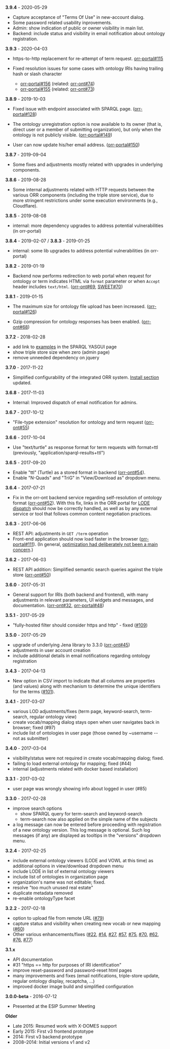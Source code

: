 **3.9.4** - 2020-05-29

- Capture acceptance of "Terms Of Use" in new-account dialog.
- Some password related usability inprovements.
- Admin: show indication of public or owner visibility in main list.
- Backend: include status and visibility in email notification about ontology registration.

**3.9.3** - 2020-04-03

- https-to-http replacement for re-attempt of term request.
  [orr-portal#115](https://github.com/mmisw/orr-portal/issues/115)
  
- Fixed resolution issues for some cases with ontology IRIs having trailing hash or slash character
    - [orr-portal#156](https://github.com/mmisw/orr-portal/issues/156)
      (related: [orr-ont#74](https://github.com/mmisw/orr-ont/issues/74))
    - [orr-portal#155](https://github.com/mmisw/orr-portal/issues/155)
      (related: [orr-ont#73](https://github.com/mmisw/orr-ont/issues/73))
  
**3.8.9** - 2019-10-03

- Fixed issue with endpoint associated with SPARQL page.
  ([orr-portal#128](https://github.com/mmisw/orr-portal/issues/128#issuecomment-538172422))
  
- The ontology unregistration option is now available to its owner 
  (that is, direct user or a member of submitting organization),
  but only when the ontology is not publicly visible.
  ([orr-portal#149](https://github.com/mmisw/orr-portal/issues/149))

- User can now update his/her email address.
  ([orr-portal#150](https://github.com/mmisw/orr-portal/issues/150))

**3.8.7** - 2019-09-04

- Some fixes and adjustments mostly related with upgrades in underlying components.

**3.8.6** - 2019-08-28

- Some internal adjustments related with HTTP requests between the various ORR
  components (including the triple store service), due to more stringent restrictions
  under some execution environments (e.g., Cloudflare).

**3.8.5** - 2019-08-08

- internal: more dependency upgrades to address potential vulnerabilities (in orr-portal)

**3.8.4** - 2019-02-07 / **3.8.3** - 2019-01-25

- internal: some lib upgrades to address potential vulnerabilities (in orr-portal)

**3.8.2** - 2019-01-19

- Backend now performs redirection to web portal when request for
  ontology or term indicates HTML via `format` parameter or when
  `Accept` header includes `text/html`.
  ([orr-ont#69](https://github.com/mmisw/orr-ont/issues/69),
   [SWEET#70](https://github.com/ESIPFed/sweet/issues/70#issuecomment-455714613))

**3.8.1** - 2019-01-15

- The maximum size for ontology file upload has been increased.
  ([orr-portal#126](https://github.com/mmisw/orr-portal/issues/126))

- Gzip compression for ontology responses has been enabled.
  ([orr-ont#68](https://github.com/mmisw/orr-ont/issues/68))

**3.7.2** - 2018-02-28

- add link to [examples](https://mmisw.org/orrdoc/query/#some-sparql-examples)
  in the SPARQL YASGUI page
- show triple store size when zero (admin page)
- remove unneeded dependency on jquery

**3.7.0** - 2017-11-22

- Simplified configurability of the integrated ORR system.
  [Install section](/install) updated.

**3.6.8** - 2017-11-03

- Internal: Improved dispatch of email notification for admins.

**3.6.7** - 2017-10-12

- "File-type extension" resolution for ontology and term request
  ([orr-ont#55](https://github.com/mmisw/orr-ont/issues/55))

**3.6.6** - 2017-10-04

- Use "text/turtle" as response format for term requests with format=ttl
  (previously, "application/sparql-results+ttl")

**3.6.5** - 2017-09-20

- Enable "ttl" (Turtle) as a stored format in backend ([orr-ont#54](https://github.com/mmisw/orr-ont/issues/54)).
- Enable "N-Quads" and "TriG" in "View/Download as" dropdown menu.

**3.6.4** - 2017-07-21

- Fix in the orr-ont backend service regarding self-resolution of ontology format
  ([orr-ont#52](https://github.com/mmisw/orr-ont/issues/52)).
  With this fix, links in the ORR portal for [LODE dispatch](
  https://github.com/mmisw/orr-portal/issues/106#issuecomment-317095365)
  should now be correctly handled, as well as by any external service or tool
  that follows common content negotiation practices.

**3.6.3** - 2017-06-06

- REST API: adjustments in `GET /term` operation
- Front-end application should now load faster in the browser ([orr-portal#111](https://github.com/mmisw/orr-portal/issues/111)).
  (In general, [optimization had deliberately not been a main concern](http://wiki.c2.com/?PrematureOptimization).)

**3.6.2** - 2017-06-03

- REST API addition: Simplified semantic search queries against the triple store
 ([orr-ont#50](https://github.com/mmisw/orr-ont/issues/50))

**3.6.0** - 2017-05-31

- General support for IRIs (both backend and frontend), with many adjustments in relevant
  parameters, UI widgets and messages, and documentation.
  ([orr-ont#32](https://github.com/mmisw/orr-ont/issues/32),
  [orr-portal#48](https://github.com/mmisw/orr-portal/issues/48))

**3.5.1** - 2017-05-29

- "fully-hosted filter should consider https and http" - fixed ([#109](https://github.com/mmisw/orr-portal/issues/109))

**3.5.0** - 2017-05-29

- upgrade of underlying Jena library to 3.3.0
  ([orr-ont#45](https://github.com/mmisw/orr-ont/issues/45))
- adjustments in user account creation
- include additional details in email notifications regarding ontology registration

**3.4.3** - 2017-04-13

- New option in CSV import to indicate that all columns are properties (and values) along
  with mechanism to determine the unique identifiers for the terms
  ([#101](https://github.com/mmisw/orr-portal/issues/101)).

**3.4.1** - 2017-03-07

- various LOD adjustments/fixes (term page, keyword-search, term-search, regular ontology view)
- create vocab/mapping dialog stays open when user navigates back in browser; fixed (#97)
- include list of ontologies in user page (those owned by ~username -- not as submitter)

**3.4.0** - 2017-03-04

- visibility/status were not required in create vocab/mapping dialog; fixed.
- failing to load external ontology for mapping; fixed (#44)
- internal (adjustments related with docker based installation)

**3.3.1** - 2017-03-02

- user page was wrongly showing info about logged in user (#85)

**3.3.0** - 2017-02-28

- improve search options
    - show SPARQL query for term-search and keyword-search
    - term-search now also applied on the simple name of the subjects
- a log message can now be entered before proceeding with registration of
  a new ontology version. This log message is optional.
  Such log messages (if any) are displayed as tooltips in the "versions" dropdown menu.

**3.2.4** - 2017-02-25

- include external ontology viewers (LODE and VOWL at this time) as additional options in view/download dropdown menu
- include LODE in list of external ontology viewers
- include list of ontologies in organization page
- organization's name was not editable; fixed.
- resolve "too much unused real estate"
- duplicate metadata removed
- re-enable ontologyType facet

**3.2.2** - 2017-02-18

- option to upload file from remote URL ([#79](https://github.com/mmisw/orr-portal/issues/79))
- capture status and visibility when creating new vocab or new mapping ([#60](https://github.com/mmisw/orr-portal/issues/60))
- Other various enhancements/fixes
  ([#22](https://github.com/mmisw/orr-portal/issues/22),
  [#14](https://github.com/mmisw/orr-portal/issues/14),
  [#27](https://github.com/mmisw/orr-portal/issues/27),
  [#57](https://github.com/mmisw/orr-portal/issues/57),
  [#75](https://github.com/mmisw/orr-portal/issues/75),
  [#70](https://github.com/mmisw/orr-portal/issues/70),
  [#62](https://github.com/mmisw/orr-portal/issues/62),
  [#76](https://github.com/mmisw/orr-portal/issues/76),
  [#77](https://github.com/mmisw/orr-portal/issues/77))


**3.1.x**

- API documentation
- \#31 "https == http for purposes of IRI identification"
- improve reset-password and password-reset html pages
- many improvements and fixes (email notifications, triple-store update, regular ontology display, recaptcha, ...)
- improved docker image build and simplified configuration

**3.0.0-beta** - 2016-07-12

- Presented at the ESIP Summer Meeting

**Older**

- Late 2015: Resumed work with X-DOMES support
- Early 2015: First v3 frontend prototype
- 2014: First v3 backend prototype
- 2008–2014: Initial versions v1 and v2
